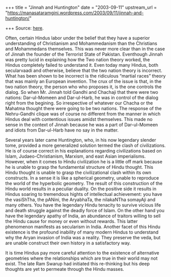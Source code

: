 +++
title = "Jinnah and Huntington"
date = "2003-09-11"
upstream_url = "https://manasataramgini.wordpress.com/2003/09/11/jinnah-and-huntington/"

+++
Source: [here](https://manasataramgini.wordpress.com/2003/09/11/jinnah-and-huntington/).

Often, certain Hindus labor under the belief that they have a superior understanding of Christianism and Mohammedanism than the Christians and Mohammedans themselves. This was never more clear than in the case of Jinnah the founder of the Terrorist State of Pakistan. Eventhough Jinnah was pretty lucid in explaining how the Two nation theory worked, the Hindus completely failed to understand it. Even today many Hindus, both secularvaadi and otherwise, believe that the two nation theory is incorrect. What has been shown to be incorrect is the ridiculous “martial races” theory that was mainly an European invention. The crux of the issue is that, in the two nation theory, the person who who proposes it, is the one controls the dialog. So when Mr. Jinnah told Gandhi and Chachaji that there were two nations: Dar-ul-Momeen and Dar-ul-Harb, he was in control of the dialog right from the begining. So irrespective of whatever our Chacha or the Mahatma thought there were going to be two nations. The response of the Nehru-Gandhi clique was of course no different from the manner in which Hindus deal with contentious issues amidst themselves. This made no sense in the context of Jinnah because he was a part of Dar-ul-Momeen and idiots from Dar-ul-Harb have no say in the matter.

Several years later came Huntington, who, in his now legendary slender tome, provided a more generalized solution termed the clash of civilizations. He is of course correct in his explanations regarding civilizations based on Islam, Judaeo-Christianism, Marxism, and east Asian imperialisms. However, when it comes to Hindu civilization he is a little off mark because he is unable to grasp the fundamental structure of Hindu thought. This Hindu thought is unable to grasp the civilizational clash within its own constructs. In a sense it is like a spherical geometry, unable to reproduce the world of the hyperbolic geometry. The result of this construction of the Hindu world results in a peculiar duality. On the positive side it results in Hindus soaring to tremendous hights of intellectual achievement: you have the vasiShTha, the pANini, the AryabhaTa, the nilakaNTha somayAji and many others. You have the legendary Hindu tenacity to survive vicious life and death struggle against the deadly force of Islam. On the other hand you have the legendary apathy of India, an abundance of traitors willing to sell the Hindu cause for money or even without rewards. This latter phenomenon manifests as secularism in India. Another facet of this Hindu existence is the profound inability of many modern Hindus to understand why the Aryan invasion of India was a reality. They preserve the veda, but are unable construct their own history in a satisfactory way.

It is time Hindus pay more careful attention to the existence of alternative geometries where the relationships which are true in their world may not exist. The late Ram Swarup had initiated this re-thinking but his deep thoughts are yet to permeate through the Hindu masses.

